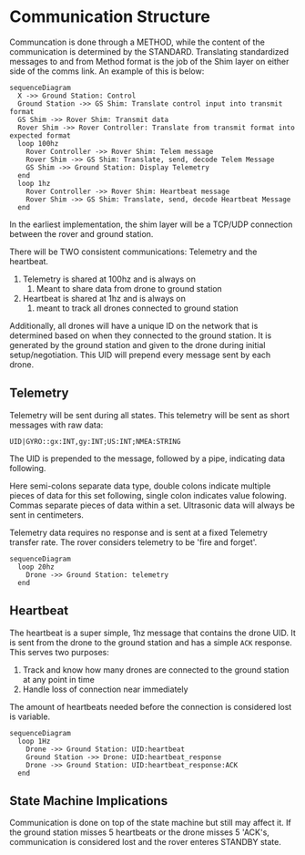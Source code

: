 # Communication Structure

Communcation is done through a METHOD, while the content of the communication is determined by the STANDARD. Translating standardized messages to and from Method format is the job of the Shim layer on either side of the comms link. An example of this is below:

```mermaid
sequenceDiagram
  X ->> Ground Station: Control
  Ground Station ->> GS Shim: Translate control input into transmit format
  GS Shim ->> Rover Shim: Transmit data
  Rover Shim ->> Rover Controller: Translate from transmit format into expected format
  loop 100hz
    Rover Controller ->> Rover Shim: Telem message
    Rover Shim ->> GS Shim: Translate, send, decode Telem Message
    GS Shim ->> Ground Station: Display Telemetry
  end
  loop 1hz
    Rover Controller ->> Rover Shim: Heartbeat message
    Rover Shim ->> GS Shim: Translate, send, decode Heartbeat Message
  end
```

In the earliest implementation, the shim layer will be a TCP/UDP connection between the rover and ground station. 

There will be TWO consistent communications: Telemetry and the heartbeat. 

1. Telemetry is shared at 100hz and is always on
   1. Meant to share data from drone to ground station
2. Heartbeat is shared at 1hz and is always on
   1. meant to track all drones connected to ground station

Additionally, all drones will have a unique ID on the network that is determined based on when they connected to the ground station. It is generated by the ground station and given to the drone during initial setup/negotiation. This UID will prepend every message sent by each drone. 


## Telemetry

Telemetry will be sent during all states. This telemetry will be sent as short messages with raw data:

```
UID|GYRO::gx:INT,gy:INT;US:INT;NMEA:STRING
```

The UID is prepended to the message, followed by a pipe, indicating data following. 

Here semi-colons separate data type, double colons indicate multiple pieces of data for this set following, single colon indicates value folowing. Commas separate pieces of data within a set. Ultrasonic data will always be sent in centimeters.

Telemetry data requires no response and is sent at a fixed Telemetry transfer rate. The rover considers telemetry to be 'fire and forget'. 

```mermaid
sequenceDiagram
  loop 20hz
    Drone ->> Ground Station: telemetry
  end
```

## Heartbeat

The heartbeat is a super simple, 1hz message that contains the drone UID. It is sent from the drone to the ground station and has a simple `ACK` response. This serves two purposes:

1. Track and know how many drones are connected to the ground station at any point in time
2. Handle loss of connection near immediately

The amount of heartbeats needed before the connection is considered lost is variable. 

```mermaid
sequenceDiagram
  loop 1Hz
    Drone ->> Ground Station: UID:heartbeat
    Ground Station ->> Drone: UID:heartbeat_response
    Drone ->> Ground Station: UID:heartbeat_response:ACK
  end
```

## State Machine Implications

Communication is done on top of the state machine but still may affect it. If the ground station misses 5 heartbeats or the drone misses 5 'ACK's, communication is considered lost and the rover enteres STANDBY state.
